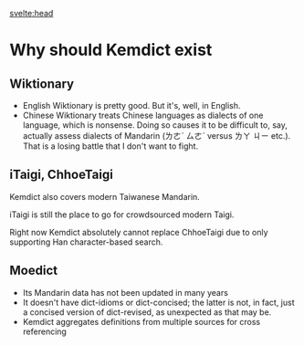 <svelte:head>
  <title>Why</title>
</svelte:head>

# Why should Kemdict exist

## Wiktionary

- English Wiktionary is pretty good. But it's, well, in English.
- Chinese Wiktionary treats Chinese languages as dialects of one language, which is nonsense. Doing so causes it to be difficult to, say, actually assess dialects of Mandarin (ㄌㄜˋ ㄙㄜˋ versus ㄌㄚ ㄐㄧ etc.). That is a losing battle that I don't want to fight.

## iTaigi, ChhoeTaigi

Kemdict also covers modern Taiwanese Mandarin.

iTaigi is still the place to go for crowdsourced modern Taigi.

Right now Kemdict absolutely cannot replace ChhoeTaigi due to only supporting Han character-based search.

## Moedict

- Its Mandarin data has not been updated in many years
- It doesn't have dict-idioms or dict-concised; the latter is not, in fact, just a concised version of dict-revised, as unexpected as that may be.
- Kemdict aggregates definitions from multiple sources for cross referencing
